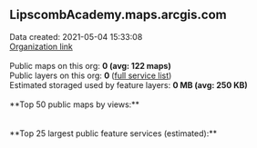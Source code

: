 <h2>LipscombAcademy.maps.arcgis.com</h2> Data created: 2021-05-04 15:33:08 <br /><a target='new' href='https://LipscombAcademy.maps.arcgis.com'>Organization link</a><br /><br />Public maps on this org: <b>0 (avg: 122 maps)</b><br />Public layers on this org: <b>0 </b>(<a target='new' href='https://services.arcgis.com/jRYxWnVj7fl0Dvn9/ArcGIS/rest/services'>full service list</a>)<br />Estimated storaged used by feature layers: <b>0 MB (avg: 250 KB)</b><br /><br />**Top 50 public maps by views:**<br /><br /><br />**Top 25 largest public feature services (estimated):**<br />